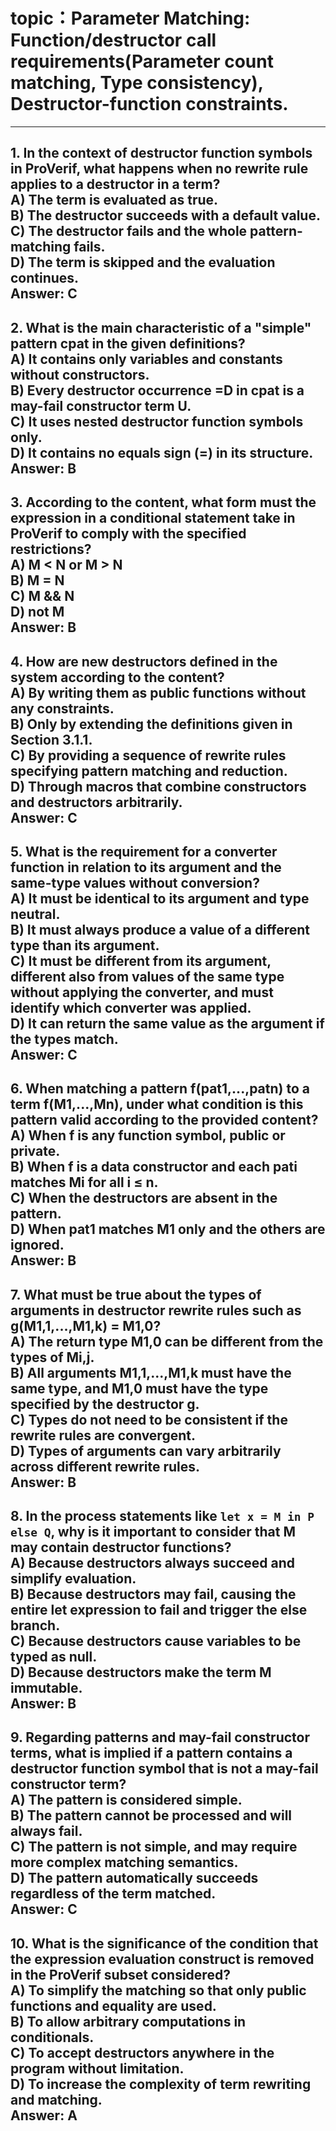 # topic：Parameter Matching: Function/destructor call requirements(Parameter count matching, Type consistency), Destructor-function constraints.

---
**1. In the context of destructor function symbols in ProVerif, what happens when no rewrite rule applies to a destructor in a term?**  
A) The term is evaluated as true.  
B) The destructor succeeds with a default value.  
C) The destructor fails and the whole pattern-matching fails.  
D) The term is skipped and the evaluation continues.  
**Answer:** C  
---

**2. What is the main characteristic of a "simple" pattern cpat in the given definitions?**  
A) It contains only variables and constants without constructors.  
B) Every destructor occurrence =D in cpat is a may-fail constructor term U.  
C) It uses nested destructor function symbols only.  
D) It contains no equals sign (=) in its structure.  
**Answer:** B  
---

**3. According to the content, what form must the expression in a conditional statement take in ProVerif to comply with the specified restrictions?**  
A) M < N or M > N  
B) M = N  
C) M && N  
D) not M  
**Answer:** B  
---

**4. How are new destructors defined in the system according to the content?**  
A) By writing them as public functions without any constraints.  
B) Only by extending the definitions given in Section 3.1.1.  
C) By providing a sequence of rewrite rules specifying pattern matching and reduction.  
D) Through macros that combine constructors and destructors arbitrarily.  
**Answer:** C  
---

**5. What is the requirement for a converter function in relation to its argument and the same-type values without conversion?**  
A) It must be identical to its argument and type neutral.  
B) It must always produce a value of a different type than its argument.  
C) It must be different from its argument, different also from values of the same type without applying the converter, and must identify which converter was applied.  
D) It can return the same value as the argument if the types match.  
**Answer:** C  
---

**6. When matching a pattern f(pat1,...,patn) to a term f(M1,...,Mn), under what condition is this pattern valid according to the provided content?**  
A) When f is any function symbol, public or private.  
B) When f is a data constructor and each pati matches Mi for all i ≤ n.  
C) When the destructors are absent in the pattern.  
D) When pat1 matches M1 only and the others are ignored.  
**Answer:** B  
---

**7. What must be true about the types of arguments in destructor rewrite rules such as g(M1,1,...,M1,k) = M1,0?**  
A) The return type M1,0 can be different from the types of Mi,j.  
B) All arguments M1,1,...,M1,k must have the same type, and M1,0 must have the type specified by the destructor g.  
C) Types do not need to be consistent if the rewrite rules are convergent.  
D) Types of arguments can vary arbitrarily across different rewrite rules.  
**Answer:** B  
---

**8. In the process statements like `let x = M in P else Q`, why is it important to consider that M may contain destructor functions?**  
A) Because destructors always succeed and simplify evaluation.  
B) Because destructors may fail, causing the entire let expression to fail and trigger the else branch.  
C) Because destructors cause variables to be typed as null.  
D) Because destructors make the term M immutable.  
**Answer:** B  
---

**9. Regarding patterns and may-fail constructor terms, what is implied if a pattern contains a destructor function symbol that is not a may-fail constructor term?**  
A) The pattern is considered simple.  
B) The pattern cannot be processed and will always fail.  
C) The pattern is not simple, and may require more complex matching semantics.  
D) The pattern automatically succeeds regardless of the term matched.  
**Answer:** C  
---

**10. What is the significance of the condition that the expression evaluation construct is removed in the ProVerif subset considered?**  
A) To simplify the matching so that only public functions and equality are used.  
B) To allow arbitrary computations in conditionals.  
C) To accept destructors anywhere in the program without limitation.  
D) To increase the complexity of term rewriting and matching.  
**Answer:** A  
---

